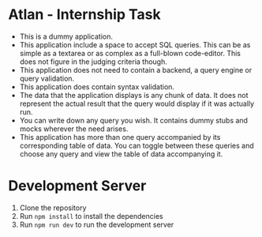 # Atlan - Internship Task

- This is a dummy application.
- This application include a space to accept SQL queries. This can be as simple as a textarea or as complex as a full-blown code-editor. This does not figure in the judging criteria though.
- This application does not need to contain a backend, a query engine or query validation.
- This application does contain syntax validation.
- The data that the application displays is any chunk of data. It does not represent the actual result that the query would display if it was actually run.
- You can write down any query you wish. It contains dummy stubs and mocks wherever the need arises.
- This application has more than one query accompanied by its corresponding table of data. You can toggle between these queries and choose any query and view the table of data accompanying it.

# Development Server

1. Clone the repository
2. Run `npm install` to install the dependencies
3. Run `npm run dev` to run the development server

